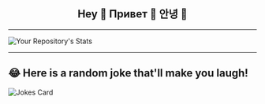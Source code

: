 <h2 style="text-align:center;">Hey 👋 Привет 👋 안녕 👋</h2> <hr> 


 ![Your Repository's Stats](https://github-readme-stats.vercel.app/api/top-langs/?username=jecraftx&theme=blue-white) <hr>

 

 ## 😂 Here is a random joke that'll make you laugh!
![Jokes Card](https://readme-jokes.vercel.app/api)
